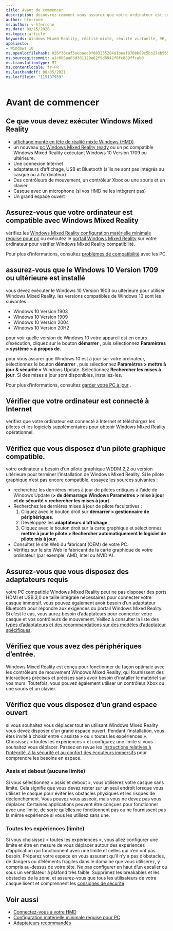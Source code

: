 ```yaml
---
title: Avant de commencer
description: découvrez comment vous assurer que votre ordinateur est compatible et prêt pour un large éventail d’expériences d’application Windows Mixed Reality.
author: hferrone
ms.author: v-hferrone
ms.date: 09/15/2020
ms.topic: article
keywords: Windows Mixed Reality, réalité mixte, réalité virtuelle, VR, MR, compatible, compatibilité, prise en main, configuration, PC, configuration système requise
appliesto:
- Windows 10
ms.openlocfilehash: 026f36caf3eebaee8f883235284a1beaf870bb89c5bb27eb565abbd89fcf4f21
ms.sourcegitcommit: a1c086aa83d381129e62f9d8942f0fc889ffcab0
ms.translationtype: MT
ms.contentlocale: fr-FR
ms.lasthandoff: 08/05/2021
ms.locfileid: "115187959"
---
```

# <a name="before-you-start"></a>Avant de commencer

## <a name="what-youll-need-to-run-windows-mixed-reality"></a>Ce que vous devez exécuter Windows Mixed Reality

* [affichage monté en tête de réalité mixte Windows (HMD)](https://www.microsoft.com/en-us/windows/windows-mixed-reality-devices).
* un nouveau [pc Windows Mixed Reality ready](https://support.microsoft.com/en-us/help/4039260/windows-10-mixed-reality-pc-hardware-guidelines) ou un pc compatible Windows Mixed Reality exécutant Windows 10 Version 1709 ou ultérieure.
* Une connexion Internet
* adaptateurs d’affichage, USB et Bluetooth (s’ils ne sont pas intégrés au casque ou à l’ordinateur)
* Des contrôleurs de mouvement, un contrôleur Xbox ou une souris et un clavier
* Casque avec un microphone (si vos HMD ne les intègrent pas)
* Un grand espace ouvert

## <a name="make-sure-your-pc-is-compatible-with-windows-mixed-reality"></a>Assurez-vous que votre ordinateur est compatible avec Windows Mixed Reality

vérifiez les [Windows Mixed Reality configuration matérielle minimale requise pour pc](windows-mixed-reality-minimum-pc-hardware-compatibility-guidelines.md) ou exécutez le [portail Windows Mixed Reality](install-windows-mixed-reality.md#launch-mixed-reality-portal) sur votre ordinateur pour vérifier Windows Mixed Reality compatibilité.

Pour plus d’informations, consultez [problèmes de compatibilité](https://support.microsoft.com/help/4045777/windows-10-get-help-with-pc-compatibility-in-windows-mixed-reality) avec les PC.

## <a name="make-sure-you-have-the-windows-10-version-1709-or-newer-installed"></a>assurez-vous que le Windows 10 Version 1709 ou ultérieure est installé

vous devez exécuter le Windows 10 Version 1903 ou ultérieure pour utiliser Windows Mixed Reality. les versions compatibles de Windows 10 sont les suivantes :

* Windows 10 Version 1903
* Windows 10 Version 1909
* Windows 10 Version 2004
* Windows 10 Version 20H2

pour voir quelle version de Windows 10 votre appareil est en cours d’exécution, cliquez sur le bouton **démarrer** , puis sélectionnez **Paramètres > système > à propos de**.

pour vous assurer que Windows 10 est à jour sur votre ordinateur, sélectionnez le bouton **démarrer** , puis sélectionnez **Paramètres > mettre à jour & sécurité >** Windows Update.  Sélectionnez **Rechercher les mises à jour**. Si des mises à jour sont disponibles, installez-les.

Pour plus d’informations, consultez [garder votre PC à jour](https://support.microsoft.com/help/12373/windows-update-faq) .

## <a name="make-sure-your-pc-is-connected-to-the-internet"></a>Vérifier que votre ordinateur est connecté à Internet

vérifiez que votre ordinateur est connecté à Internet et téléchargez les pilotes et les logiciels supplémentaires pour obtenir Windows Mixed Reality opérationnel.

## <a name="make-sure-you-have-a-compatible-graphics-driver"></a>Vérifiez que vous disposez d’un pilote graphique compatible.

votre ordinateur a besoin d’un pilote graphique WDDM 2,2 ou version ultérieure pour terminer l’installation de Windows Mixed Reality. Si le pilote graphique n’est pas encore compatible, essayez les sources suivantes :

* recherchez les dernières mises à jour de pilotes critiques à l’aide de Windows Update (**> de démarrage Windows Paramètres > mise à jour et de sécurité > rechercher les mises à jour**)
* Recherchez les dernières mises à jour de pilote facultatives :
    1. Cliquez avec le bouton droit sur **démarrer > gestionnaire de périphériques**.
    2. Développez les **adaptateurs d’affichage**.
    3. Cliquez avec le bouton droit sur la carte graphique et sélectionnez **mettre à jour le pilote > Rechercher automatiquement le logiciel de pilote mis à jour**.
* Consultez le site Web du fabricant (OEM) de votre PC.
* Vérifiez sur le site Web le fabricant de la carte graphique de votre ordinateur (par exemple, AMD, Intel ou NVIDIA).

## <a name="make-sure-that-you-have-any-required-adapters"></a>Assurez-vous que vous disposez des adaptateurs requis

votre PC compatible Windows Mixed Reality peut ne pas disposer des ports HDMI et USB 3,0 de taille intégrale nécessaires pour connecter votre casque immersif. vous pouvez également avoir besoin d’un adaptateur Bluetooth pour répondre aux exigences du portail Windows Mixed Reality.  Si c’est le cas, vous aurez besoin d’adaptateurs pour connecter votre casque et vos contrôleurs de mouvement. Veillez à consulter la liste des [types d’adaptateurs et des recommandations sur des modèles d’adaptateur spécifiques](recommended-adapters-for-windows-mixed-reality-capable-pcs.md).

## <a name="make-sure-that-you-have-input-devices"></a>Vérifiez que vous avez des périphériques d’entrée.

Windows Mixed Reality est conçu pour fonctionner de façon optimale avec les contrôleurs de mouvement Windows Mixed Reality, qui fournissent des interactions précises et précises sans avoir besoin d’installer le matériel sur vos murs. Toutefois, vous pouvez également utiliser un contrôleur Xbox ou une souris et un clavier.

## <a name="make-sure-that-you-have-a-large-open-space"></a>Vérifiez que vous disposez d’un grand espace ouvert

si vous souhaitez vous déplacer tout en utilisant Windows Mixed Reality vous devez disposer d’un grand espace ouvert.  Pendant l’installation, vous êtes invité à choisir entre « assiste » ou « toutes les expériences ». Choisissez « toutes les expériences » et configurez une limite si vous souhaitez vous déplacer. Passez en revue les [instructions relatives à l’intégrité, à la sécurité et au confort des écouteurs immersifs](wmr-health-safety-comfort.md) pour comprendre les besoins en espace.

### <a name="seated-and-standing-no-boundary"></a>Assis et debout (aucune limite)

Si vous sélectionnez « assis et debout », vous utiliserez votre casque sans limite. Cela signifie que vous devez rester sur un seul endroit lorsque vous utilisez le casque pour éviter les obstacles physiques et les risques de déclenchement. Vous pouvez vous asseoir, mais vous ne devez pas vous déplacer. Certaines applications peuvent être conçues pour fonctionner avec une limite, de sorte qu’elles ne fonctionnent pas ou ne fournissent pas la même expérience si vous les utilisez sans une.

### <a name="all-experiences-boundary"></a>Toutes les expériences (limite)

Si vous choisissez « toutes les expériences », vous allez configurer une limite et être en mesure de vous déplacer autour des expériences d’application qui fonctionnent avec une limite et celles qui n’en ont pas besoin. Préparez votre espace en vous assurant qu’il n’y a pas d’obstacles, de dangers ou d’éléments fragiles dans le domaine que vous utiliserez, y compris au-dessus de votre tête. Ne pas configurer en haut d’un escalier ou sous un ventilateur à plafond très faible. Supprimez les breakables et les obstacles de la zone, et assurez-vous que tous les utilisateurs de votre casque lisent et comprennent les [consignes de sécurité](https://support.microsoft.com/en-us/help/4039969/windows-10-mixed-reality-immersive-headset-health-safety-comfort).

## <a name="see-also"></a>Voir aussi

* [Connectez-vous à votre HMD](plug-in-your-headset.md)
* [Configuration matérielle minimale requise pour PC](windows-mixed-reality-minimum-pc-hardware-compatibility-guidelines.md)
* [Adaptateurs recommandés](recommended-adapters-for-windows-mixed-reality-capable-pcs.md)